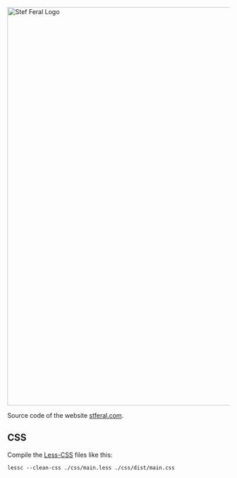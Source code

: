 [<img src="https://raw.githubusercontent.com/stefba/stferal/master/static/svg/stferal-logo-compressed.svg" alt="Stef Feral Logo" width=900>](https://en.stferal.com/)

Source code of the website [stferal.com](https://en.stferal.com/).

## CSS

Compile the [Less-CSS](http://lesscss.org/) files like this:

`lessc --clean-css ./css/main.less ./css/dist/main.css`
